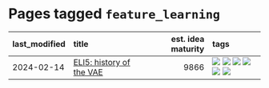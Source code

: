 # Pages tagged `feature_learning`

|last_modified|title|est. idea maturity|tags
|:---|:---|---:|:---|
|2024-02-14|[ELI5: history of the VAE](../ufldl_history.md)|9866|[![](https://img.shields.io/badge/tag-education-faa2fc)](../tags/education.md) [![](https://img.shields.io/badge/tag-feature_learning-6a13a1)](../tags/feature_learning.md) [![](https://img.shields.io/badge/tag-history-7fafe1)](../tags/history.md) [![](https://img.shields.io/badge/tag-history_of_science-7385b0)](../tags/history_of_science.md) [![](https://img.shields.io/badge/tag-publication-76bb24)](../tags/publication.md) [![](https://img.shields.io/badge/tag-vae-539c8)](../tags/vae.md)|